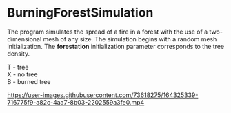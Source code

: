 # BurningForestSimulation

The program simulates the spread of a fire in a forest with the use of a two-dimensional mesh of any size. The simulation begins with a random mesh initialization. The **forestation** initialization parameter corresponds to the tree density.

T - tree  
X - no tree  
B - burned tree  

https://user-images.githubusercontent.com/73618275/164325339-716775f9-a82c-4aa7-8b03-2202559a3fe0.mp4
